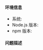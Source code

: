 <!--
为了尽快定位问题，请尽可能填写下面的信息
-->

#### 环境信息

- 系统:
- Node.js 版本:
- npm 版本:

#### 问题描述

<!-- 请尽可能详细的描述你的问题 -->
